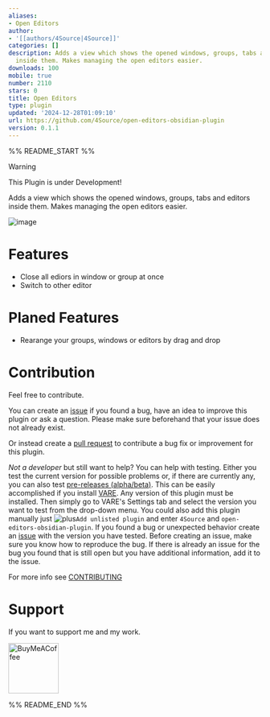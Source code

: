```yaml
---
aliases:
- Open Editors
author:
- '[[authors/4Source|4Source]]'
categories: []
description: Adds a view which shows the opened windows, groups, tabs and editors
  inside them. Makes managing the open editors easier.
downloads: 100
mobile: true
number: 2110
stars: 0
title: Open Editors
type: plugin
updated: '2024-12-28T01:09:10'
url: https://github.com/4Source/open-editors-obsidian-plugin
version: 0.1.1
---
```


%% README_START %%

> [!WARNING]  
> This Plugin is under Development!

Adds a view which shows the opened windows, groups, tabs and editors inside them. Makes managing the open editors easier.

![image](https://github.com/user-attachments/assets/ac09bdb3-9914-4d91-9db0-ff898b7960d8)

# Features
- Close all ediors in window or group at once
- Switch to other editor

# Planed Features
- Rearange your groups, windows or editors by drag and drop

# Contribution
Feel free to contribute.

You can create an [issue](https://github.com/4Source/open-editors-obsidian-plugin/issues) if you found a bug, have an idea to improve this plugin or ask a question. Please make sure beforehand that your issue does not already exist.

Or instead create a [pull request](https://github.com/4Source/open-editors-obsidian-plugin/pulls) to contribute a bug fix or improvement for this plugin.

*Not a developer* but still want to help? You can help with testing. Either you test the current version for possible problems or, if there are currently any, you can also test [pre-releases (alpha/beta)](https://github.com/4Source/open-editors-obsidian-plugin/releases). This can be easily accomplished if you install [VARE](https://obsidian.md/plugins?id=vare). Any version of this plugin must be installed. Then simply go to VARE's Settings tab and select the version you want to test from the drop-down menu. You could also add this plugin manually just ![plus](https://github.com/4Source/settings-profiles-obsidian-plugin/assets/38220764/663a0bd6-53f9-4da3-b0ab-33e30eae3029)``Add unlisted plugin`` and enter ``4Source`` and ``open-editors-obsidian-plugin``. If you found a bug or unexpected behavior create an [issue](https://github.com/4Source/open-editors-obsidian-plugin/issues) with the version you have tested. Before creating an issue, make sure you know how to reproduce the bug. If there is already an issue for the bug you found that is still open but you have additional information, add it to the issue.

For more info see [CONTRIBUTING](https://github.com/4Source/open-editors-obsidian-plugin/blob/master/.github/CONTRIBUTING.md)

# Support
If you want to support me and my work.

[<img src="https://cdn.buymeacoffee.com/buttons/v2/default-violet.png" alt="BuyMeACoffee" width="100">](https://www.buymeacoffee.com/4Source)


%% README_END %%